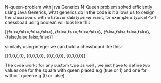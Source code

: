 N-queen-problem with java Generics
N-Queen problem solved efficiently using Java Generics, what generics do in the code is it allows us to design the chessboard with whatever datatype we want, for example a typical 4x4  chessboad using boolean will look like this 

[{false,false,false,false},
{false,false,false,false},
{false,false,false,false},
{false,false,false,false}]  

similarly using integer we can build a chessboard like this:  

[{0,0,0,0},
{0,0,0,0},
{0,0,0,0},
{0,0,0,0}] 

The code works for any custom type as well , we just have to define two values one for the square with queen placed e.g (true or 1) and one for without queen e.g (0 or false)
